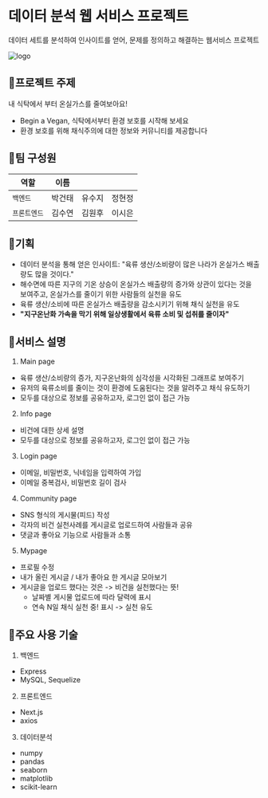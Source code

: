 # 데이터 분석 웹 서비스 프로젝트
데이터 세트를 분석하여 인사이트를 얻어, 문제를 정의하고 해결하는 웹서비스 프로젝트

![logo](/uploads/8ab8193d2edbac6f5015850437fb10c5/logo.png)

## 🌿프로젝트 주제
내 식탁에서 부터 온실가스를 줄여보아요!
- Begin a Vegan, 식탁에서부터 환경 보호를 시작해 보세요
- 환경 보호를 위해 채식주의에 대한 정보와 커뮤니티를 제공합니다

## 🌿팀 구성원

| 역할         |  이름  |        |        |
| ------------ | :----: | :----: | :----: |
| `백엔드`     | 박건태 | 유수지 | 정현정 |
| `프론트엔드` | 김수연 | 김원후 | 이시은 |

## 🌿기획
- 데이터 분석을 통해 얻은 인사이트: "육류 생산/소비량이 많은 나라가 온실가스 배출량도 많을 것이다."
- 해수면에 따른 지구의 기온 상승이 온실가스 배출량의 증가와 상관이 있다는 것을  보여주고, 온실가스를 줄이기 위한 사람들의 실천을 유도
- 육류 생산/소비에 따른 온실가스 배출량을 감소시키기 위해 채식 실천을 유도
- <b>"지구온난화 가속을 막기 위해 일상생활에서 육류 소비 및 섭취를 줄이자"</b>

## 🌿서비스 설명
1. Main page
- 육류 생산/소비량의 증가, 지구온난화의 심각성을 시각화된 그래프로 보여주기
- 유저의 육류소비를 줄이는 것이 환경에 도움된다는 것을 알려주고 채식 유도하기
- 모두를 대상으로 정보를 공유하고자, 로그인 없이 접근 가능

2. Info page
- 비건에 대한 상세 설명
- 모두를 대상으로 정보를 공유하고자, 로그인 없이 접근 가능

3. Login page
- 이메일, 비밀번호, 닉네임을 입력하여 가입
- 이메일 중복검사, 비밀번호 길이 검사

4. Community page
- SNS 형식의 게시물(피드) 작성
- 각자의 비건 실천사례를 게시글로 업로드하여 사람들과 공유
- 댓글과 좋아요 기능으로 사람들과 소통

5. Mypage
- 프로필 수정
- 내가 올린 게시글 / 내가 좋아요 한 게시글 모아보기
- 게시글을 업로드 했다는 것은 -> 비건을 실천했다는 뜻!
    - 날짜별 게시물 업로드에 따라 달력에 표시
    - 연속 N일 채식 실천 중! 표시
    -> 실천 유도

## 🌿주요 사용 기술

1. 백엔드

- Express
- MySQL, Sequelize

2. 프론트엔드

- Next.js
- axios

3. 데이터분석

- numpy
- pandas
- seaborn
- matplotlib
- scikit-learn
